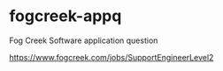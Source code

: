 # fogcreek-appq
Fog Creek Software application question

https://www.fogcreek.com/jobs/SupportEngineerLevel2

